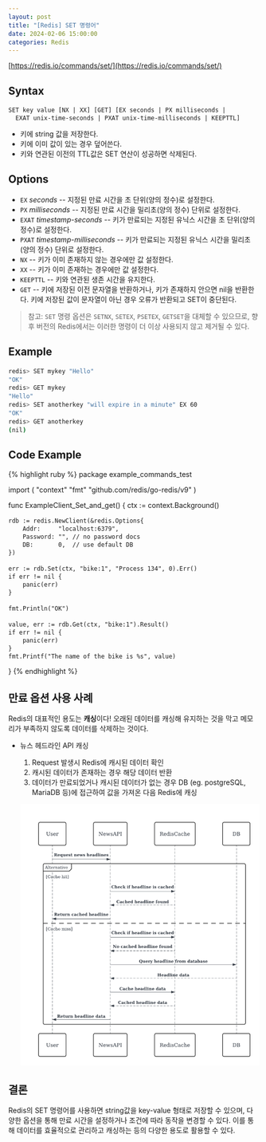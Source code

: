 ```yaml
---
layout: post
title: "[Redis] SET 명령어"
date: 2024-02-06 15:00:00
categories: Redis
---
```


[https://redis.io/commands/set/](https://redis.io/commands/set/)

## Syntax

```
SET key value [NX | XX] [GET] [EX seconds | PX milliseconds |
  EXAT unix-time-seconds | PXAT unix-time-milliseconds | KEEPTTL]
```

- 키에 string 값을 저장한다.
- 키에 이미 값이 있는 경우 덮어쓴다.
- 키와 연관된 이전의 TTL값은 SET 연산이 성공하면 삭제된다.

## Options

- `EX` _seconds_ -- 지정된 만료 시간을 초 단위(양의 정수)로 설정한다.
- `PX` _milliseconds_ -- 지정된 만료 시간을 밀리초(양의 정수) 단위로 설정한다.
- `EXAT` _timestamp-seconds_ -- 키가 만료되는 지정된 유닉스 시간을 초 단위(양의 정수)로 설정한다.
- `PXAT` _timestamp-milliseconds_ -- 키가 만료되는 지정된 유닉스 시간을 밀리초(양의 정수) 단위로 설정한다.
- `NX` -- 키가 이미 존재하지 않는 경우에만 값 설정한다.
- `XX` -- 키가 이미 존재하는 경우에만 값 설정한다.
- `KEEPTTL` -- 키와 연관된 생존 시간을 유지한다.
- `GET` -- 키에 저장된 이전 문자열을 반환하거나, 키가 존재하지 안으면 nil을 반환한다. 키에 저장된 값이 문자열이 아닌 경우 오류가 반환되고 SET이 중단된다.

> 참고: `SET` 명령 옵션은 `SETNX`, `SETEX`, `PSETEX`, `GETSET`을 대체할 수 있으므로, 향후 버전의 Redis에서는 이러한 명령이 더 이상 사용되지 않고 제거될 수 있다.

## Example

```bash
redis> SET mykey "Hello"
"OK"
redis> GET mykey
"Hello"
redis> SET anotherkey "will expire in a minute" EX 60
"OK"
redis> GET anotherkey
(nil)
```

## Code Example

{% highlight ruby %}
package example_commands_test

import (
    "context"
    "fmt"
    "github.com/redis/go-redis/v9"
)

func ExampleClient_Set_and_get() {
    ctx := context.Background()

    rdb := redis.NewClient(&redis.Options{
    	Addr:     "localhost:6379",
    	Password: "", // no password docs
    	DB:       0,  // use default DB
    })

    err := rdb.Set(ctx, "bike:1", "Process 134", 0).Err()
    if err != nil {
    	panic(err)
    }

    fmt.Println("OK")

    value, err := rdb.Get(ctx, "bike:1").Result()
    if err != nil {
    	panic(err)
    }
    fmt.Printf("The name of the bike is %s", value)

}
{% endhighlight %}

## 만료 옵션 사용 사례

Redis의 대표적인 용도는 **캐싱**이다!
오래된 데이터를 캐싱해 유지하는 것을 막고 메모리가 부족하지 않도록 데이터를 삭제하는 것이다.

- 뉴스 헤드라인 API 캐싱

  1.  Request 발생시 Redis에 캐시된 데이터 확인
  2.  캐시된 데이터가 존재하는 경우 해당 데이터 반환
  3.  데이터가 만료되었거나 캐시된 데이터가 없는 경우 DB (eg. postgreSQL, MariaDB 등)에 접근하여 값을 가져온 다음 Redis에 캐싱

  ![redis01_redis_caching_example](/assets/images/redis01_redis_caching_example.png)

## 결론

Redis의 SET 명령어를 사용하면 string값을 key-value 형태로 저장할 수 있으며, 다양한 옵션을 통해 만료 시간을 설정하거나 조건에 따라 동작을 변경할 수 있다. 이를 통해 데이터를 효율적으로 관리하고 캐싱하는 등의 다양한 용도로 활용할 수 있다.

